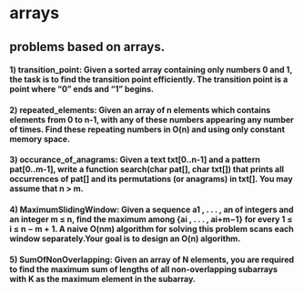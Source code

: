 # arrays

## problems based on arrays.

#### 1) transition_point: Given a sorted array containing only numbers 0 and 1, the task is to find the transition point efficiently. The transition point is a point where “0” ends and “1” begins.

#### 2) repeated_elements: Given an array of n elements which contains elements from 0 to n-1, with any of these numbers appearing any number of times. Find these repeating numbers in O(n) and using only constant memory space.

#### 3) occurance_of_anagrams: Given a text txt[0..n-1] and a pattern pat[0..m-1], write a function search(char pat[], char txt[]) that prints all occurrences of pat[] and its permutations (or anagrams) in txt[]. You may assume that n > m.

#### 4) MaximumSlidingWindow: Given a sequence a1 , . . . , an of integers and an integer m ≤ n, find the maximum among {ai , . . . , ai+m−1} for every 1 ≤ i ≤ n − m + 1. A naive O(nm) algorithm for solving this problem scans each window separately.Your goal is to design an O(n) algorithm.

#### 5) SumOfNonOverlapping: Given an array of N elements, you are required to find the maximum sum of lengths of all non-overlapping subarrays with K as the maximum element in the subarray.

